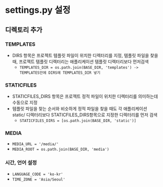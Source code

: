 # settings.py 설정

## 디렉토리 추가 

### TEMPLATES
+ DIRS 항목은 프로젝트 템플릿 파일이 위치한 디렉터리를 지정, 템플릿 파일을 찾을 때, 프로젝트 템플릿 디렉터리는 애플리케이션 템플릿 디렉터리보다 먼저검색
	+ `TEMPLATES_DIR = os.path.join(BASE_DIR, 'templates') -> TEMPLATES안에 DIRS에 TEMPLATES_DIR 넣기`

### STATICFILES
+ STATICFILES_DIRS 항목은 프로젝트 정적 파일이 위치한 디렉터리를 의미하는데 수동으로 지정
+ 템플릿 파일을 찾는 순서와 비슷하게 정적 파일을 찾을 때도 각 애플리케이션 static/ 디렉터리보다 STATICFILES_DIRS항목으로 지정한 디렉터리를 먼저 검색
	+ `STATICFILES_DIRS = [os.path.join(BASE_DIR, 'static')]`

### MEDIA
+ `MEDIA_URL = '/media/'`
+ `MEDIA_ROOT = os.path.join(BASE_DIR, 'media') `

### 시간, 언어 설정
+ `LANGUAGE_CODE = 'ko-kr'`
+ `TIME_ZONE = 'Asia/Seoul'`